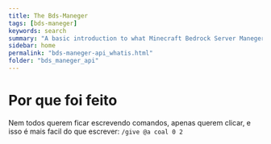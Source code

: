 ```yaml
---
title: The Bds-Maneger
tags: [bds-maneger]
keywords: search
summary: "A basic introduction to what Minecraft Bedrock Server Maneger is"
sidebar: home
permalink: "bds-maneger-api_whatis.html"
folder: "bds_maneger_api"
---
```


# Por que foi feito

Nem todos querem ficar escrevendo comandos, apenas querem clicar, e isso é mais facil do que escrever: `/give @a coal 0 2`
